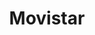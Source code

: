 ---
title: "Movistar"
url: /ciudad-guayana-puerto-ordaz/movistar-avenida-las-americas-3/
shop: teléfono móvil
---